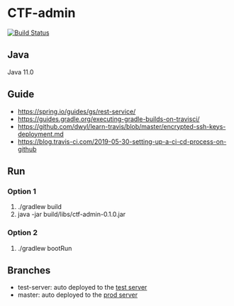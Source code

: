 # CTF-admin

[![Build Status](https://travis-ci.org/AndreasBrommund/ctf-admin.svg?branch=master)](https://travis-ci.org/AndreasBrommund/ctf-admin)

## Java
Java 11.0

## Guide
* https://spring.io/guides/gs/rest-service/
* https://guides.gradle.org/executing-gradle-builds-on-travisci/
* https://github.com/dwyl/learn-travis/blob/master/encrypted-ssh-keys-deployment.md
* https://blog.travis-ci.com/2019-05-30-setting-up-a-ci-cd-process-on-github

## Run 
### Option 1
1. ./gradlew build
2. java -jar build/libs/ctf-admin-0.1.0.jar 

### Option 2
1. ./gradlew bootRun

## Branches
* test-server: auto deployed to the [test server](http://brommund.dskeppstedt.se:50000)
* master: auto deployed to the  [prod server](http://brommund.dskeppstedt.se:50001)